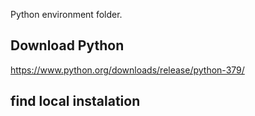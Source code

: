 Python environment folder.

## Download Python
https://www.python.org/downloads/release/python-379/

## find local instalation
